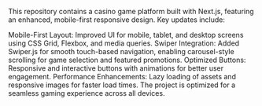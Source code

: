 This repository contains a casino game platform built with Next.js, featuring an enhanced, mobile-first responsive design. Key updates include:

Mobile-First Layout: Improved UI for mobile, tablet, and desktop screens using CSS Grid, Flexbox, and media queries.
Swiper Integration: Added Swiper.js for smooth touch-based navigation, enabling carousel-style scrolling for game selection and featured promotions.
Optimized Buttons: Responsive and interactive buttons with animations for better user engagement.
Performance Enhancements: Lazy loading of assets and responsive images for faster load times.
The project is optimized for a seamless gaming experience across all devices.
